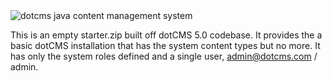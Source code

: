 
<img src="https://dotcms.com/dA/99fe3769-d649/256w/dotcms.png" title="dotcms java content management system">

This is an empty starter.zip built off dotCMS 5.0 codebase.  It provides the a basic dotCMS installation that has the system content types but no more.  It has only the system roles defined and a single user, admin@dotcms.com / admin.


